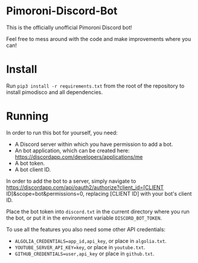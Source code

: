 # Pimoroni-Discord-Bot
This is the officially unofficial Pimoroni Discord bot!

Feel free to mess around with the code and make improvements where you
can!


# Install

Run `pip3 install -r requirements.txt` from the root of the repository
to install pimodisco and all dependencies.


# Running
In order to run this bot for yourself, you need:
- A Discord server within which you have permission to add a bot.
- An bot application, which can be created here:
    https://discordapp.com/developers/applications/me
- A bot token.
- A bot client ID.

In order to add the bot to a server, simply navigate to
    https://discordapp.com/api/oauth2/authorize?client_id=[CLIENT ID]&scope=bot&permissions=0, replacing [CLIENT ID] with your bot's client ID.

Place the bot token into `discord.txt` in the current directory where
you run the bot, or put it in the environment variable
`DISCORD_BOT_TOKEN`.

To use all the features you also need some other API credentials:

- `ALGOLIA_CREDENTIALS=app_id,api_key`, or place in `algolia.txt`.
- `YOUTUBE_SERVER_API_KEY=key`, or place in `youtube.txt`.
- `GITHUB_CREDENTIALS=user,api_key` or place in `github.txt`.

